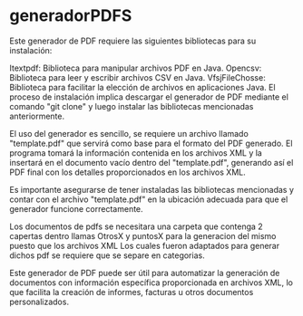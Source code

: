 # generadorPDFS

Este generador de PDF requiere las siguientes bibliotecas para su instalación:

Itextpdf: Biblioteca para manipular archivos PDF en Java.
Opencsv: Biblioteca para leer y escribir archivos CSV en Java.
VfsjFileChosse: Biblioteca para facilitar la elección de archivos en aplicaciones Java.
El proceso de instalación implica descargar el generador de PDF mediante el comando "git clone" y luego instalar las bibliotecas mencionadas anteriormente.

El uso del generador es sencillo, se requiere un archivo llamado "template.pdf" que servirá como base para el formato del PDF generado. El programa tomará la información contenida en los archivos XML y la insertará en el documento vacío dentro del "template.pdf", generando así el PDF final con los detalles proporcionados en los archivos XML.

Es importante asegurarse de tener instaladas las bibliotecas mencionadas y contar con el archivo "template.pdf" en la ubicación adecuada para que el generador funcione correctamente.

Los documentos de pdfs se necesitara una carpeta que contenga 2 capertas dentro llamas OtrosX y puntosX para la generacion del mismo puesto que los archivos XML Los cuales fueron adaptados para generar dichos pdf se requiere que se separe en categorias.

Este generador de PDF puede ser útil para automatizar la generación de documentos con información específica proporcionada en archivos XML, lo que facilita la creación de informes, facturas u otros documentos personalizados.